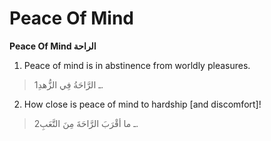 Peace Of Mind
=============

**Peace Of Mind الراحة**

1. Peace of mind is in abstinence from worldly pleasures.

> 1ـ الرَّاحَةُ فِي الزُّهدِ.

2. How close is peace of mind to hardship [and discomfort]!

> 2ـ ما أقْرَبَ الرَّاحَةَ مِنَ التَّعَبِ.


